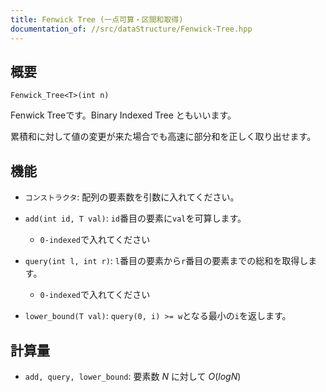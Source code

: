 ```yaml
---
title: Fenwick Tree (一点可算・区間和取得)
documentation_of: //src/dataStructure/Fenwick-Tree.hpp
---
```


## 概要
```
Fenwick_Tree<T>(int n)
```

Fenwick Treeです。Binary Indexed Tree ともいいます。

累積和に対して値の変更が来た場合でも高速に部分和を正しく取り出せます。

## 機能
- `コンストラクタ`: 配列の要素数を引数に入れてください。

- `add(int id, T val)`: `id`番目の要素に`val`を可算します。
	- `0-indexed`で入れてください

- `query(int l, int r)`: `l`番目の要素から`r`番目の要素までの総和を取得します。
	- `0-indexed`で入れてください

- `lower_bound(T val)`: `query(0, i) >= w`となる最小の`i`を返します。


## 計算量
-	`add, query, lower_bound`:  要素数 $N$ に対して $O(logN)$
